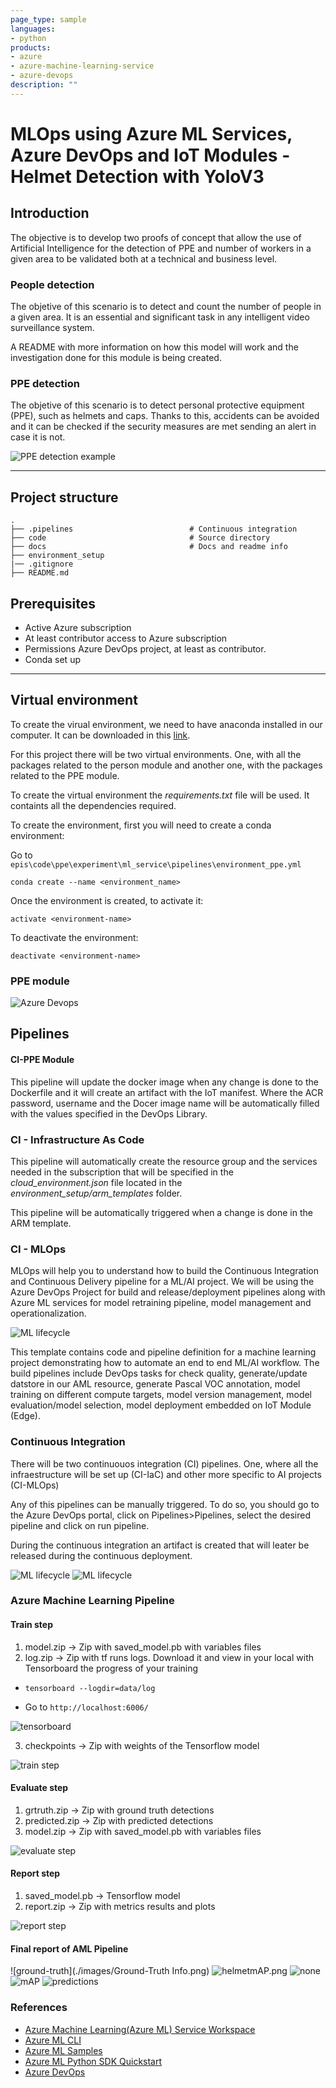 ```yaml
---
page_type: sample
languages:
- python
products:
- azure
- azure-machine-learning-service
- azure-devops
description: ""
---
```


# MLOps using Azure ML Services, Azure DevOps and IoT Modules - Helmet Detection with YoloV3 
## Introduction
The objective is to develop two proofs of concept that allow the use of Artificial Intelligence for the detection of PPE and number of workers in a given area to be validated both at a technical and business level. 

### People detection
The objetive of this scenario is to detect and count the number of people in a given area. It is an essential and significant task in any intelligent video surveillance system.

A README with more information on how this model will work and the investigation done for this module is being created.

### PPE detection
The objetive of this scenario is to detect personal protective equipment (PPE), such as helmets and caps. Thanks to this, accidents can be avoided and it can be checked if the security measures are met sending an alert in case it is not.

![PPE detection example](./images/helmet_detection.jpg)

***

## Project structure

```
.
├── .pipelines                          # Continuous integration 
├── code                                # Source directory
├── docs                                # Docs and readme info
├── environment_setup                        
|── .gitignore
├── README.md   

```

## Prerequisites
- Active Azure subscription
- At least contributor access to Azure subscription
- Permissions Azure DevOps project, at least as contributor.
- Conda set up

***

## Virtual environment
To create the virual environment, we need to have anaconda installed in our computer. It can be downloaded in this [link](https://www.anaconda.com/download/).

For this project there will be two virtual environments. One, with all the packages related to the person module and another one, with the packages related to the PPE module.

To create the virtual environment the _requirements.txt_ file will be used. It containts all the dependencies required.

To create the environment, first you will need to create a conda environment:

Go to `epis\code\ppe\experiment\ml_service\pipelines\environment_ppe.yml`

`conda create --name <environment_name>`

Once the environment is created, to activate it:

`activate <environment-name>`

To deactivate the environment:

`deactivate <environment-name>`

### PPE module

![Azure Devops](./images/azuredevops-cd.jpg)

## Pipelines
#### CI-PPE Module
This pipeline will update the docker image when any change is done to the Dockerfile and it will create an artifact with the IoT manifest. Where the ACR password, username and the Docer image name will be automatically filled with the values specified in the DevOps Library.

### CI - Infrastructure As Code
This pipeline will automatically create the resource group and the services needed in the subscription that will be specified in the *cloud_environment.json* file located in the *environment_setup/arm_templates* folder.

This pipeline will be automatically triggered when a change is done in the ARM template.

### CI - MLOps
MLOps will help you to understand how to build the Continuous Integration and Continuous Delivery pipeline for a ML/AI project. We will be using the Azure DevOps Project for build and release/deployment pipelines along with Azure ML services for model retraining pipeline, model management and operationalization.

![ML lifecycle](./images/ml-lifecycle.png)

This template contains code and pipeline definition for a machine learning project demonstrating how to automate an end to end ML/AI workflow. The build pipelines include DevOps tasks for check quality, generate/update datstore in our AML resource, generate Pascal VOC annotation, model training on different compute targets, model version management, model evaluation/model selection, model deployment embedded on IoT Module (Edge).

### Continuous Integration
There will be two continuouos integration (CI) pipelines. One, where all the infraestructure will be set up (CI-IaC) and other more specific to AI projects (CI-MLOps)

Any of this pipelines can be manually triggered. To do so, you should go to the Azure DevOps portal, click on Pipelines>Pipelines, select the desired pipeline and click on run pipeline.

During the continuous integration an artifact is created that will leater be released during the continuous deployment.

![ML lifecycle](./images/DevOps_AI_steps.png)
![ML lifecycle](./images/DevOps_AI_steps_2.png)

### Azure Machine Learning Pipeline

#### Train step

1. model.zip -> Zip with saved_model.pb with variables files
2. log.zip -> Zip with tf runs logs. Download it and view in your local with Tensorboard the progress of your training

- `tensorboard --logdir=data/log`

- Go to `http://localhost:6006/`

![tensorboard](./images/tensorboard.PNG)

3. checkpoints -> Zip with weights of the Tensorflow model

![train step](./images/pipeline_train_1.PNG)

#### Evaluate step

1. grtruth.zip -> Zip with ground truth detections
2. predicted.zip -> Zip with predicted detections
3. model.zip -> Zip with saved_model.pb with variables files

![evaluate step](./images/pipeline_evaluate.PNG)

#### Report step

1. saved_model.pb -> Tensorflow model 
2. report.zip -> Zip with metrics results and plots

![report step](./images/pipeline_report.PNG)

#### Final report of AML Pipeline

![ground-truth](./images/Ground-Truth Info.png)
![helmet](./images/helmet.png)mAP.png
![none](./images/none.png)
![mAP](./images/mAP.png)
![predictions](./images/Predicted-Objects-Info.png)


### References

- [Azure Machine Learning(Azure ML) Service Workspace](https://docs.microsoft.com/en-us/azure/machine-learning/service/overview-what-is-azure-ml)
- [Azure ML CLI](https://docs.microsoft.com/en-us/azure/machine-learning/service/reference-azure-machine-learning-cli)
- [Azure ML Samples](https://docs.microsoft.com/en-us/azure/machine-learning/service/samples-notebooks)
- [Azure ML Python SDK Quickstart](https://docs.microsoft.com/en-us/azure/machine-learning/service/quickstart-create-workspace-with-python)
- [Azure DevOps](https://docs.microsoft.com/en-us/azure/devops/?view=vsts)

